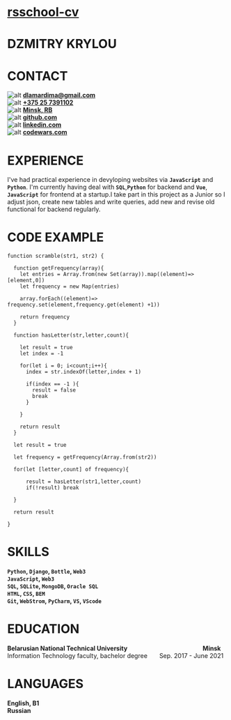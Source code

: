 [GitCV]: none
[Email]: mailto:dlamardima@gmail.com
[Phone]: tel:+375257391102
[Location]: https://www.google.com/maps/place/%D0%9C%D0%B8%D0%BD%D1%81%D0%BA/@53.8933405,27.5770606,12z/data=!4m5!3m4!1s0x46dbcfd35b1e6ad3:0xb61b853ddb570d9!8m2!3d53.9006011!4d27.558972
[GitHub]: https://github.com/dlamar228
[LinkedIn]: https://www.linkedin.com/in/dzmitry-krylou/
[CodeWars]: https://www.codewars.com/users/dlamar228

[EmailSign]: https://github.com/dlamar228/battle-field/blob/main/email-sign.svg
[PhoneSign]: https://github.com/dlamar228/battle-field/blob/main/phone-sign.svg
[LocationSign]: https://github.com/dlamar228/battle-field/blob/main/location-sign.svg
[GitHubSign]: https://github.com/dlamar228/battle-field/blob/main/github-sign.svg
[LinkedInSign]: https://github.com/dlamar228/battle-field/blob/main/linkedin-sign.svg
[CodeWarsSign]: https://github.com/dlamar228/battle-field/blob/main/codewars-sign.svg


# [rsschool-cv](GitCV) #

# DZMITRY KRYLOU #

# CONTACT #

![alt][EmailSign] [**dlamardima@gmail.com**](Email)  
![alt][PhoneSign] [**+375 25 7391102**](Phone)  
![alt][LocationSign] [**Minsk, RB**](Location)  
![alt][GitHubSign] [**github.com**](GitHub)  
![alt][LinkedInSign] [**linkedin.com**](LinkedIn)  
![alt][CodeWarsSign] [**codewars.com**](CodeWars)  

# EXPERIENCE #

I've had practical experience in devуloping websites via **`JavaScript`** and **`Python`**. I'm currently having deal with **`SQL`**,**`Python`** for backend and **`Vue`**, **`JavaScript`** for frontend at a startup.I take part in this project as a Junior so I adjust json, create new tables and write queries, add new and revise old functional for backend regularly.

# CODE EXAMPLE #
```
function scramble(str1, str2) {
  
  function getFrequency(array){
    let entries = Array.from(new Set(array)).map((element)=> [element,0])
    let frequency = new Map(entries)
    
    array.forEach((element)=> frequency.set(element,frequency.get(element) +1))
    
    return frequency
  }
  
  function hasLetter(str,letter,count){
    
    let result = true
    let index = -1
    
    for(let i = 0; i<count;i++){
      index = str.indexOf(letter,index + 1) 
      
      if(index == -1 ){
        result = false
        break
      }
      
    }
    
    return result
  }
  
  let result = true
  
  let frequency = getFrequency(Array.from(str2))
  
  for(let [letter,count] of frequency){
    
      result = hasLetter(str1,letter,count)
      if(!result) break

  }
 
  return result
  
}
```

# SKILLS #

**`Python`, `Django`, `Bottle`, `Web3`**  
**`JavaScript`, `Web3`**  
**`SQL`, `SQLite`, `MongoDB`, `Oracle SQL`**  
**`HTML`, `CSS`, `BEM`**  
**`Git`, `WebStrom`, `PyCharm`, `VS`, `VScode`**  


# EDUCATION #

**Belarusian National Technical University** &nbsp;&nbsp; &nbsp; &nbsp; &nbsp; &nbsp; &nbsp; &nbsp; &nbsp; &nbsp; &nbsp; &nbsp; &nbsp; &nbsp; &nbsp; &nbsp; &nbsp; &nbsp; &nbsp; &nbsp; &nbsp; &nbsp; **Minsk**  
Information Technology faculty, bachelor degree &nbsp;&nbsp; &nbsp; &nbsp;Sep. 2017 - June 2021

# LANGUAGES #

**English, B1**  
**Russian**

